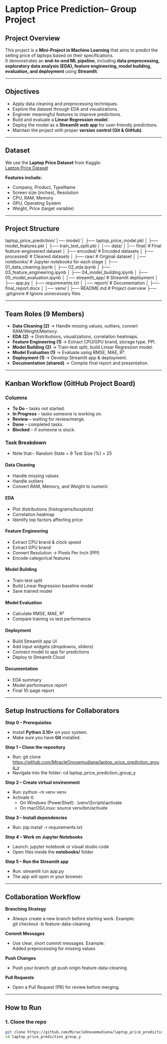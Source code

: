 #  Laptop Price Prediction– Group Project

##  Project Overview
This project is a **Mini-Project in Machine Learning** that aims to predict the selling price of laptops based on their specifications.  
It demonstrates an **end-to-end ML pipeline**, including **data preprocessing, exploratory data analysis (EDA), feature engineering, model building, evaluation, and deployment** using **Streamlit**.

---

##  Objectives
- Apply data cleaning and preprocessing techniques.
- Explore the dataset through EDA and visualizations.
- Engineer meaningful features to improve predictions.
- Build and evaluate a **Linear Regression model**.
- Deploy the model as a **Streamlit web app** for user-friendly predictions.
- Maintain the project with proper **version control (Git & GitHub)**.

---

##  Dataset
We use the **Laptop Price Dataset** from Kaggle:  
 [Laptop Price Dataset](https://www.kaggle.com/datasets/muhammetvarl/laptop-price)

**Features include:**
- Company, Product, TypeName  
- Screen size (inches), Resolution  
- CPU, RAM, Memory  
- GPU, Operating System  
- Weight, Price (target variable)

---

##  Project Structure

laptop_price_prediction/
│── model/
│ ├── laptop_price_model.pkl
│ ├── model_features.pkl
│ ├── train_test_split.pkl
│
│── data/
│ |── final/  # Final feature-engineered dataset
│ ├── encoded/ # Encoded datasets
│ ├── processed/ # Cleaned datasets
│ ├── raw/ # Original dataset
│
│── notebooks/ # Jupyter notebooks for each stage
│ ├── 01_data_cleaning.ipynb
│ ├── 02_eda.ipynb
│ ├── 03_feature_engineering.ipynb
│ ├── 04_model_building.ipynb
│ ├── 05_model_evaluation.ipynb
│
│── streamlit_app/ # Streamlit deployment
│ ├── app.py
│ ├── requirements.txt
│
│── report/ # Documentation
│ ├── final_report.docx
│
│── venv/
|
├── README.md # Project overview
├── .gitignore # Ignore unnecessary files


---


##  Team Roles (9 Members)
- **Data Cleaning (2)** → Handle missing values, outliers, convert RAM/Weight/Memory.  
- **EDA (2)** → Distributions, visualizations, correlation heatmaps.  
- **Feature Engineering (1)** → Extract CPU/GPU brand, storage type, PPI.  
- **Model Building (2)** → Train-test split, build Linear Regression model.  
- **Model Evaluation (1)** → Evaluate using RMSE, MAE, R².  
- **Deployment (1)** → Develop Streamlit app & deployment.  
- **Documentation (shared)** → Compile final report and presentation.  

---

##  Kanban Workflow (GitHub Project Board)
###  Columns
- **To Do**  – tasks not started.  
- **In Progress**  – tasks someone is working on.  
- **Review** – waiting for review/merge.  
- **Done**  – completed tasks.  
- **Blocked** – if someone is stuck.  

###  Task Breakdown
- Note that:-
    Random State = 9
    Test Size (%) = 25

#### Data Cleaning
- Handle missing values  
- Handle outliers  
- Convert RAM, Memory, and Weight to numeric  

#### EDA
- Plot distributions (histograms/boxplots)  
- Correlation heatmap  
- Identify top factors affecting price  

#### Feature Engineering
- Extract CPU brand & clock speed  
- Extract GPU brand  
- Convert Resolution → Pixels Per Inch (PPI)  
- Encode categorical features  

#### Model Building
- Train-test split  
- Build Linear Regression baseline model  
- Save trained model  

#### Model Evaluation
- Calculate RMSE, MAE, R²  
- Compare training vs test performance  

#### Deployment
- Build Streamlit app UI  
- Add input widgets (dropdowns, sliders)  
- Connect model to app for predictions  
- Deploy to Streamlit Cloud  

#### Documentation
- EDA summary  
- Model performance report  
- Final 10-page report  

---

## Setup Instructions for Collaborators

**Step 0 – Prerequisites**  
- Install **Python 3.10+** on your system.  
- Make sure you have **Git** installed.  

**Step 1 – Clone the repository**  
- Run: git clone https://github.com/MiracleOnosemudiana/laptop_price_prediction_group_y 
- Navigate into the folder: cd laptop_price_prediction_group_y  

**Step 2 – Create virtual environment**  
- Run: python -m venv venv  
- Activate it:  
  - On Windows (PowerShell): .\venv\Scripts\activate  
  - On macOS/Linux: source venv/bin/activate  

**Step 3 – Install dependencies**  
- Run: pip install -r requirements.txt  

**Step 4 – Work on Jupyter Notebooks**  
- Launch: jupyter notebook or visual studio code  
- Open files inside the **notebooks/** folder.  

**Step 5 – Run the Streamlit app**  
- Run: streamlit run app.py  
- The app will open in your browser.  

---

##  Collaboration Workflow

**Branching Strategy**  
- Always create a new branch before starting work. Example:  
  git checkout -b feature-data-cleaning  

**Commit Messages**  
- Use clear, short commit messages. Example:  
  Added preprocessing for missing values  

**Push Changes**  
- Push your branch: git push origin feature-data-cleaning  

**Pull Requests**  
- Open a Pull Request (PR) for review before merging.  

---

##  How to Run
### 1. Clone the repo
```bash
git clone https://github.com/MiracleOnosemudiana/laptop_price_prediction_group_y.git
cd laptop_price_prediction_group_y